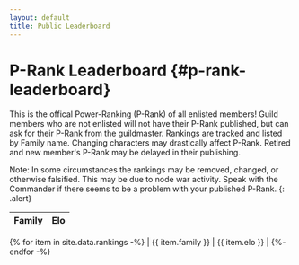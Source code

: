```yaml
---
layout: default
title: Public Leaderboard
---
```

# P-Rank Leaderboard {#p-rank-leaderboard}
This is the offical Power-Ranking (P-Rank) of all enlisted members! Guild members who are not enlisted will not have their P-Rank published, but can ask for their P-Rank from the guildmaster. Rankings are tracked and listed by Family name. Changing characters may drastically affect P-Rank. Retired and new member's P-Rank may be delayed in their publishing.

Note: In some circumstances the rankings may be removed, changed, or otherwise falsified. This may be due to node war activity. Speak with the Commander if there seems to be a problem with your published P-Rank.
{: .alert}

|     Family     |   Elo   |
|:---------------|:--------|
{% for item in site.data.rankings -%}
| {{ item.family }} | {{ item.elo }} |
{%- endfor -%}